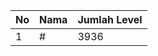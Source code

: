 | No | Nama            | Jumlah Level |
|----|-----------------|--------------|
| 1  | #    |    3936        |
